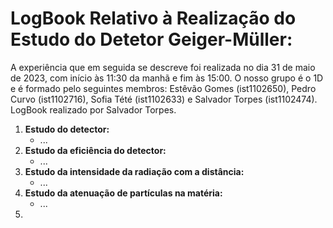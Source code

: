 # LogBook Relativo à Realização do Estudo do Detetor Geiger-Müller:

A experiência que em seguida se descreve foi realizada no dia 31 de maio de 2023, com início às 11:30 da manhã e fim às 15:00. O nosso grupo é o 1D e é formado pelo seguintes membros: Estêvão Gomes (ist1102650), Pedro Curvo (ist1102716), Sofia Tété (ist1102633) e Salvador Torpes (ist1102474). LogBook realizado por Salvador Torpes.

1. **Estudo do detector:**
   - ...
2. **Estudo da eficiência do detector:**
   - ...
3. **Estudo da intensidade da radiação com a distância:**
   - ...
4. **Estudo da atenuação de partículas na matéria:**
   - ...
5. 
